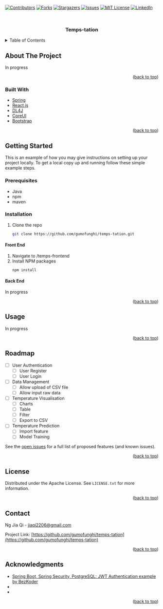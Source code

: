 <div id="top"></div>
<!--
*** Thanks for checking out the Best-README-Template. If you have a suggestion
*** that would make this better, please fork the repo and create a pull request
*** or simply open an issue with the tag "enhancement".
*** Don't forget to give the project a star!
*** Thanks again! Now go create something AMAZING! :D
-->



<!-- PROJECT SHIELDS -->
<!--
*** I'm using markdown "reference style" links for readability.
*** Reference links are enclosed in brackets [ ] instead of parentheses ( ).
*** See the bottom of this document for the declaration of the reference variables
*** for contributors-url, forks-url, etc. This is an optional, concise syntax you may use.
*** https://www.markdownguide.org/basic-syntax/#reference-style-links
-->
[![Contributors][contributors-shield]][contributors-url]
[![Forks][forks-shield]][forks-url]
[![Stargazers][stars-shield]][stars-url]
[![Issues][issues-shield]][issues-url]
[![MIT License][license-shield]][license-url]
[![LinkedIn][linkedin-shield]][linkedin-url]



<!-- PROJECT LOGO -->
<br />
<div align="center">
  <!-- <a href="https://github.com/gumofunghi/temps-tation">
    <img src="images/logo.png" alt="Logo" width="80" height="80">
  </a> -->

<h3 align="center">Temps-tation</h3>

  <!-- <p align="center">
    project_description
    <br />
    <a href="https://github.com/gumofunghi/temps-tation"><strong>Explore the docs »</strong></a>
    <br />
    <br />
    <a href="https://github.com/gumofunghi/temps-tation">View Demo</a>
    ·
    <a href="https://github.com/gumofunghi/temps-tation/issues">Report Bug</a>
    ·
    <a href="https://github.com/gumofunghi/temps-tation/issues">Request Feature</a>
  </p> -->
</div>



<!-- TABLE OF CONTENTS -->
<details>
  <summary>Table of Contents</summary>
  <ol>
    <li>
      <a href="#about-the-project">About The Project</a>
      <ul>
        <li><a href="#built-with">Built With</a></li>
      </ul>
    </li>
    <li>
      <a href="#getting-started">Getting Started</a>
      <ul>
        <li><a href="#prerequisites">Prerequisites</a></li>
        <li><a href="#installation">Installation</a></li>
      </ul>
    </li>
    <li><a href="#usage">Usage</a></li>
    <li><a href="#roadmap">Roadmap</a></li>
    <!-- <li><a href="#contributing">Contributing</a></li> -->
    <li><a href="#license">License</a></li>
    <li><a href="#contact">Contact</a></li>
    <li><a href="#acknowledgments">Acknowledgments</a></li>
  </ol>
</details>



<!-- ABOUT THE PROJECT -->
## About The Project

<!-- [![Product Name Screen Shot][product-screenshot]](https://example.com) -->

In progress

<p align="right">(<a href="#top">back to top</a>)</p>



### Built With

* [Spring](https://spring.io/)
* [React.js](https://reactjs.org/)
* [DL4J](https://deeplearning4j.konduit.ai/)
* [CoreUI](https://coreui.io/)
* [Bootstrap](https://getbootstrap.com)

<p align="right">(<a href="#top">back to top</a>)</p>



<!-- GETTING STARTED -->
## Getting Started

This is an example of how you may give instructions on setting up your project locally.
To get a local copy up and running follow these simple example steps.

### Prerequisites

* Java
* npm
* maven


### Installation

1. Clone the repo
   ```sh
   git clone https://github.com/gumofunghi/temps-tation.git
   ```

#### Front End

1. Navigate to /temps-frontend
2. Install NPM packages
   ```sh
   npm install
   ```

#### Back End

In progress


<p align="right">(<a href="#top">back to top</a>)</p>



<!-- USAGE EXAMPLES -->
## Usage

In progress

<!-- _For more examples, please refer to the [Documentation](https://example.com)_ -->

<p align="right">(<a href="#top">back to top</a>)</p>



<!-- ROADMAP -->
## Roadmap

- [ ] User Authentication
  - [ ] User Register
  - [ ] User Login
- [ ] Data Management
  - [ ] Allow upload of CSV file
  - [ ] Allow input raw data
- [ ] Temperature Visualisation
  - [ ] Charts
  - [ ] Table
  - [ ] Filter
  - [ ] Export to CSV
- [ ] Temperature Prediction
  - [ ] Import feature
  - [ ] Model Training

See the [open issues](https://github.com/gumofunghi/temps-tation/issues) for a full list of proposed features (and known issues).

<p align="right">(<a href="#top">back to top</a>)</p>


<!-- LICENSE -->
## License

Distributed under the Apache License. See `LICENSE.txt` for more information.

<p align="right">(<a href="#top">back to top</a>)</p>



<!-- CONTACT -->
## Contact

Ng Jia Qi - jiaqi2206@gmail.com

Project Link: [https://github.com/gumofunghi/temps-tation](https://github.com/gumofunghi/temps-tation)

<p align="right">(<a href="#top">back to top</a>)</p>



<!-- ACKNOWLEDGMENTS -->
## Acknowledgments

* [Spring Boot, Spring Security, PostgreSQL: JWT Authentication example by BezKoder](https://www.bezkoder.com/spring-boot-security-postgresql-jwt-authentication/)
* []()
* []()

<p align="right">(<a href="#top">back to top</a>)</p>



<!-- MARKDOWN LINKS & IMAGES -->
<!-- https://www.markdownguide.org/basic-syntax/#reference-style-links -->
[contributors-shield]: https://img.shields.io/github/contributors/gumofunghi/temps-tation.svg?style=for-the-badge
[contributors-url]: https://github.com/gumofunghi/temps-tation/graphs/contributors
[forks-shield]: https://img.shields.io/github/forks/gumofunghi/temps-tation.svg?style=for-the-badge
[forks-url]: https://github.com/gumofunghi/temps-tation/network/members
[stars-shield]: https://img.shields.io/github/stars/gumofunghi/temps-tation.svg?style=for-the-badge
[stars-url]: https://github.com/gumofunghi/temps-tation/stargazers
[issues-shield]: https://img.shields.io/github/issues/gumofunghi/temps-tation.svg?style=for-the-badge
[issues-url]: https://github.com/gumofunghi/temps-tation/issues
[license-shield]: https://img.shields.io/github/license/gumofunghi/temps-tation.svg?style=for-the-badge
[license-url]: https://github.com/gumofunghi/temps-tation/blob/master/LICENSE.txt
[linkedin-shield]: https://img.shields.io/badge/-LinkedIn-black.svg?style=for-the-badge&logo=linkedin&colorB=555
[linkedin-url]: https://linkedin.com/in/linkedin_username
[product-screenshot]: images/screenshot.png